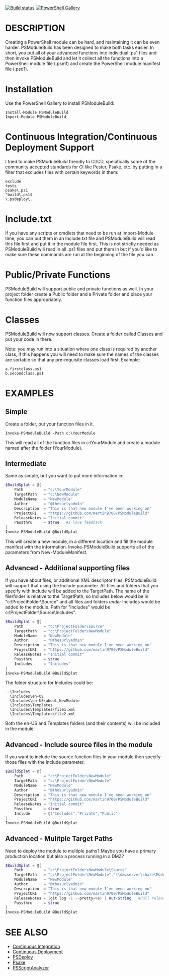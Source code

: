 [![Build status](https://ci.appveyor.com/api/projects/status/7w0yl0tn1ut71cek?svg=true)](https://ci.appveyor.com/project/MartinPugh/psmodulebuild) [![PowerShell Gallery](https://img.shields.io/powershellgallery/dt/PSModuleBuild.svg?style=plastic)](https://www.powershellgallery.com/packages/PSModuleBuild)


# DESCRIPTION
Creating a PowerShell module can be hard, and maintaining it can be even harder.  PSModuleBuild has been designed to make both tasks easier.  In short, you put all of your advanced functions into individual .ps1 files and then invoke PSModuleBuild and let it collect all the functions into a PowerShell module file (.psm1) and create the PowerShell module manifest file (.psd1).


Installation
============
Use the PowerShell Gallery to install PSModuleBuild:
	
	Install-Module PSModuleBuild
	Import-Module PSModuleBuild
	
	
Continuous Integration/Continuous Deployment Support
====================================================
I tried to make PSModuleBuild friendly to CI/CD, specifically some of the community accepted standards for CI like Pester, Psake, etc. by putting in a filter that excludes files with certain keywords in them:
	
	exclude
	tests
	psake\.ps1
	^build\.ps1$
	\.psdeploy\.
	
	
Include.txt
===========
If you have any scripts or cmdlets that need to be run at Import-Module time, you can put them in an Include.txt file and PSModuleBuild will read this file first and put it in the module file first.  This is not strictly needed as PSModuleBuild will read in all .ps1 files and put them in but if you'd like to make sure these commands are run at the beginning of the file you can.


Public/Private Functions
========================
PSModuleBuild will support public and private functions as well.  In your project folder create a Public folder and a Private folder and place your function files appropriately.  


Classes
=======
PSModuleBuild will now support classes.  Create a folder called Classes and put your code in there.

Note: you may run into a situation where one class is required by another class, if this happens you will need to make sure the names of the classes are sortable so that any pre-requisite classes load first.  Example:

    a.firstclass.ps1
    b.secondclass.ps1
    
	

# EXAMPLES

Simple
------
Create a folder, put your function files in it.
	
	Invoke-PSModuleBuild -Path c:\YourModule
	
This will read all of the function files in c:\YourModule and create a module named after the folder (YourModule).
	
Intermediate
------------
Same as simple, but you want to put more information in:

```powershell	
$BuildSplat = @{
	Path         = "c:\YourModule"   
	TargetPath   = "c:\NewModule"
	ModuleName   = "NewModule"
	Author       = "@thesurlyadm1n"
	Description  = "This is that new module I've been working on"
	ProjectURI   = "https://github.com/martin9700/PSModuleBuild"
	ReleaseNotes = "Initial commit"
	Passthru     = $true   #I love feedback
}
Invoke-PSModuleBuild @BuildSplat
```
	
This will create a new module, in a different location and fill the module manifest with the information.  Invoke-PSModuleBuild	supports all of the parameters from New-ModuleManifest.
	
	
Advanced - Additional supporting files
--------------------------------------
If you have about files, or additional XML descriptor files, PSModuleBuild will support that using the Include parameter. All files and folders that you specify with include will be added to the TargetPath.  The name of 
the file/folder is relative to the TargetPath, so Includes below would be in "c:\ProjectFolder\Source" and all 
files and folders *under* Includes would be added to the module.  Path for "Includes" would be 
c:\ProjectFolder\Source\Includes".

```powershell	
$BuildSplat = @{
	Path         = "c:\ProjectFolder\Source"   
	TargetPath   = "c:\ProjectFolder\NewModule"
	ModuleName   = "NewModule"
	Author       = "@thesurlyadm1n"
	Description  = "This is that new module I've been working on"
	ProjectURI   = "https://github.com/martin9700/PSModuleBuild"
	ReleaseNotes = "Initial commit"
	Passthru     = $true
	Includes     = "Includes"
}
Invoke-PSModuleBuild @BuildSplat
```


The folder structure for Includes could be:
```
..\Includes
  \Includes\en-US
  \Includes\en-US\about_NewModule
  \Includes\Templates
  \Includes\Templates\file1.xml
  \Includes\Templates\file2.xml
```

Both the en-US and Templates folders (and their contents) will be included in the module.

	
	
Advanced - Include source files in the module
---------------------------------------------
If you want to include the source function files in your module then specify those files with the Include 
parameter.

```powershell	
$BuildSplat = @{
	Path         = "c:\ProjectFolder\NewModule"   
	TargetPath   = "c:\ProjectFolder\NewModule"
	ModuleName   = "NewModule"
	Author       = "@thesurlyadm1n"
	Description  = "This is that new module I've been working on"
	ProjectURI   = "https://github.com/martin9700/PSModuleBuild"
	ReleaseNotes = "Initial commit"
	Passthru     = $true
	Include      = @("Includes","Private","Public")
}
Invoke-PSModuleBuild @BuildSplat
```
	
	
Advanced - Mulitple Target Paths
--------------------------------
Need to deploy the module to multiple paths?  Maybe you have a primary production location but also a process running in a DMZ?

```powershell	
$BuildSplat = @{
	Path         = "c:\ProjectFolder\NewModule\Source"   
	TargetPath   = "c:\ProjectFolder\NewModule","\\dmzserver\share\Modules\NewModule" 
	ModuleName   = "NewModule"
	Author       = "@thesurlyadm1n"
	Description  = "This is that new module I've been working on"
	ProjectURI   = "https://github.com/martin9700/PSModuleBuild"
	ReleaseNotes = (git log -1 --pretty=%s) | Out-String   #Pull release notes from your git commits
	Passthru     = $true
}
Invoke-PSModuleBuild @BuildSplat
```


# SEE ALSO

- [Continuous Integration](https://en.wikipedia.org/wiki/Continuous_integration)
- [Continuous Deployment](https://en.wikipedia.org/wiki/Continuous_deployment)
- [PSDeploy](https://github.com/RamblingCookieMonster/PSDeploy)
- [Psake](https://github.com/psake/psake)
- [PSScriptAnalyzer](https://github.com/PowerShell/PSScriptAnalyzer)
	
